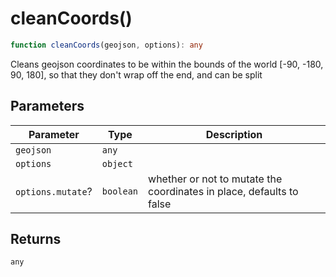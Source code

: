 # cleanCoords()

```ts
function cleanCoords(geojson, options): any
```

Cleans geojson coordinates to be within the bounds of the world [-90, -180, 90, 180], so that they don't wrap off the end, and can be split

## Parameters

| Parameter | Type | Description |
| ------ | ------ | ------ |
| `geojson` | `any` |  |
| `options` | `object` |  |
| `options.mutate`? | `boolean` | whether or not to mutate the coordinates in place, defaults to false |

## Returns

`any`

